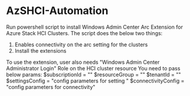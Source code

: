 # AzSHCI-Automation
Run powershell script to install Windows Admin Center Arc Extension for Azure Stack HCI Clusters.
The script does the below two things: 
1. Enables connectivity on the arc setting for the clusters 
2. Install the extensions 

To use the extension, user also needs "Windows Admin Center Administrator Login" Role on the HCI cluster resource 
You need to pass below params:
$subscriptionId = ""
$resourceGroup =  ""
$tenantId = ""
$settingsConfig = "config parameters for setting "
$connectivityConfig = "config parameters for connectivity"
